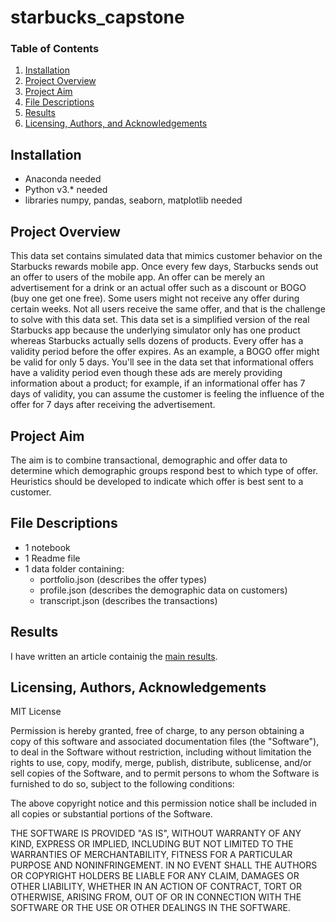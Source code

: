 # starbucks_capstone

### Table of Contents

1. [Installation](#installation)
2. [Project Overview](#motivation)
3. [Project Aim](#aim)
4. [File Descriptions](#files)
5. [Results](#results)
6. [Licensing, Authors, and Acknowledgements](#licensing)

## Installation <a name="installation"></a>

- Anaconda needed
- Python v3.* needed
- libraries numpy, pandas, seaborn, matplotlib needed

## Project Overview <a name="motivation"></a>

This data set contains simulated data that mimics customer behavior on the Starbucks rewards mobile app. Once every few days, Starbucks sends out an offer to users of the mobile app. An offer can be merely an advertisement for a drink or an actual offer such as a discount or BOGO (buy one get one free). Some users might not receive any offer during certain weeks. Not all users receive the same offer, and that is the challenge to solve with this data set. This data set is a simplified version of the real Starbucks app because the underlying simulator only has one product whereas Starbucks actually sells dozens of products. Every offer has a validity period before the offer expires. As an example, a BOGO offer might be valid for only 5 days. You'll see in the data set that informational offers have a validity period even though these ads are merely providing information about a product; for example, if an informational offer has 7 days of validity, you can assume the customer is feeling the influence of the offer for 7 days after receiving the advertisement.

## Project Aim <a name="aim"></a>

The aim is to combine transactional, demographic and offer data to determine which demographic groups respond best to which type of offer. Heuristics should be developed to indicate which offer is best sent to a customer.


## File Descriptions <a name="files"></a>

- 1 notebook
- 1 Readme file
- 1 data folder containing:
  - portfolio.json (describes the offer types)
  - profile.json (describes the demographic data on customers)
  - transcript.json (describes the transactions)

## Results<a name="results"></a>

I have written an article containig the [main results](https://medium.com/@martin.senser/starbucks-capstone-the-best-offer-for-every-customer-b4e1711a91d8).

## Licensing, Authors, Acknowledgements<a name="licensing"></a>

MIT License

Permission is hereby granted, free of charge, to any person obtaining a copy of this software and associated documentation files (the "Software"), to deal in the Software without restriction, including without limitation the rights to use, copy, modify, merge, publish, distribute, sublicense, and/or sell copies of the Software, and to permit persons to whom the Software is furnished to do so, subject to the following conditions:

The above copyright notice and this permission notice shall be included in all copies or substantial portions of the Software.

THE SOFTWARE IS PROVIDED "AS IS", WITHOUT WARRANTY OF ANY KIND, EXPRESS OR IMPLIED, INCLUDING BUT NOT LIMITED TO THE WARRANTIES OF MERCHANTABILITY, FITNESS FOR A PARTICULAR PURPOSE AND NONINFRINGEMENT. IN NO EVENT SHALL THE AUTHORS OR COPYRIGHT HOLDERS BE LIABLE FOR ANY CLAIM, DAMAGES OR OTHER LIABILITY, WHETHER IN AN ACTION OF CONTRACT, TORT OR OTHERWISE, ARISING FROM, OUT OF OR IN CONNECTION WITH THE SOFTWARE OR THE USE OR OTHER DEALINGS IN THE SOFTWARE.
